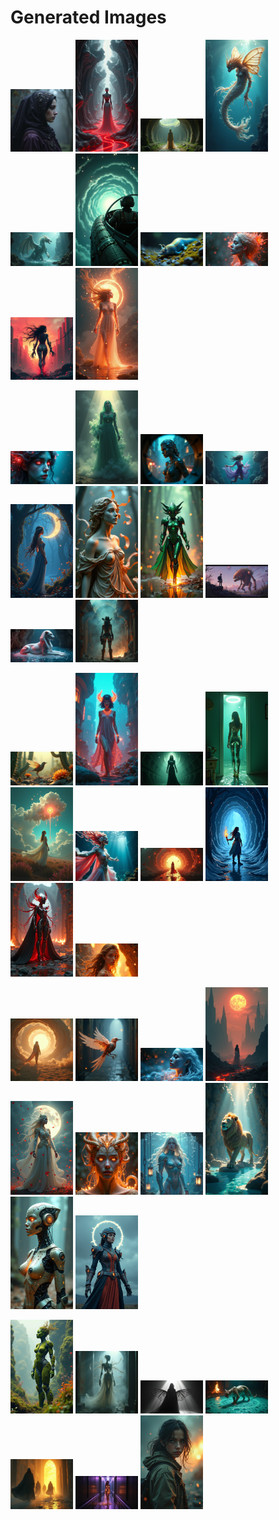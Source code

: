 # Generated Images



<img src="2025_06_23_01.png" width="100"/> <img src="2025_06_23_02.png" width="100"/> <img src="2025_06_23_03.png" width="100"/> <img src="2025_06_23_04.png" width="100"/> <img src="2025_06_23_05.png" width="100"/> <img src="2025_06_23_06.png" width="100"/> <img src="2025_06_23_07.png" width="100"/> <img src="2025_06_23_08.png" width="100"/> <img src="2025_06_23_09.png" width="100"/> <img src="2025_06_23_10.png" width="100"/>

<img src="2025_06_23_11.png" width="100"/> <img src="2025_06_23_12.png" width="100"/> <img src="2025_06_23_13.png" width="100"/> <img src="2025_06_23_14.png" width="100"/> <img src="2025_06_23_15.png" width="100"/> <img src="2025_06_23_16.png" width="100"/> <img src="2025_06_23_17.png" width="100"/> <img src="2025_06_23_18.png" width="100"/> <img src="2025_06_23_19.png" width="100"/> <img src="2025_06_23_20.png" width="100"/>

<img src="2025_06_23_21.png" width="100"/> <img src="2025_06_23_22.png" width="100"/> <img src="2025_06_23_23.png" width="100"/> <img src="2025_06_23_24.png" width="100"/> <img src="2025_06_23_25.png" width="100"/> <img src="2025_06_23_26.png" width="100"/> <img src="2025_06_23_27.png" width="100"/> <img src="2025_06_23_28.png" width="100"/> <img src="2025_06_23_29.png" width="100"/> <img src="2025_06_23_30.png" width="100"/>

<img src="2025_06_23_31.png" width="100"/> <img src="2025_06_23_32.png" width="100"/> <img src="2025_06_23_33.png" width="100"/> <img src="2025_06_23_34.png" width="100"/> <img src="2025_06_23_35.png" width="100"/> <img src="2025_06_23_36.png" width="100"/> <img src="2025_06_23_37.png" width="100"/> <img src="2025_06_23_38.png" width="100"/> <img src="2025_06_23_39.png" width="100"/> <img src="2025_06_23_40.png" width="100"/>

<img src="2025_06_23_41.png" width="100"/> <img src="2025_06_23_42.png" width="100"/> <img src="2025_06_23_43.png" width="100"/> <img src="2025_06_23_44.png" width="100"/> <img src="2025_06_23_45.png" width="100"/> <img src="2025_06_23_46.png" width="100"/> <img src="2025_06_23_47.png" width="100"/>